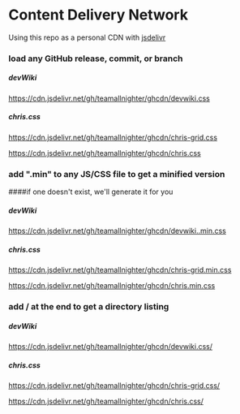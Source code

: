 # Content Delivery Network 

Using this repo as a personal CDN with [jsdelivr](https://www.jsdelivr.com/?docs=gh)

### load any GitHub release, commit, or branch

##### devWiki

https://cdn.jsdelivr.net/gh/teamallnighter/ghcdn/devwiki.css

##### chris.css

https://cdn.jsdelivr.net/gh/teamallnighter/ghcdn/chris-grid.css

https://cdn.jsdelivr.net/gh/teamallnighter/ghcdn/chris.css


### add ".min" to any JS/CSS file to get a minified version

####if one doesn't exist, we'll generate it for you

##### devWiki

https://cdn.jsdelivr.net/gh/teamallnighter/ghcdn/devwiki..min.css

##### chris.css


https://cdn.jsdelivr.net/gh/teamallnighter/ghcdn/chris-grid.min.css


https://cdn.jsdelivr.net/gh/teamallnighter/ghcdn/chris.min.css


### add / at the end to get a directory listing

##### devWiki

https://cdn.jsdelivr.net/gh/teamallnighter/ghcdn/devwiki.css/

##### chris.css

https://cdn.jsdelivr.net/gh/teamallnighter/ghcdn/chris-grid.css/


https://cdn.jsdelivr.net/gh/teamallnighter/ghcdn/chris.css/
